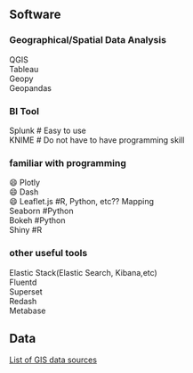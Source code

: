 ## Software
### Geographical/Spatial Data Analysis
QGIS  
Tableau  
Geopy  
Geopandas  

### BI Tool
Splunk  # Easy to use  
KNIME # Do not have to have programming skill

### familiar with programming
:smile: Plotly  
:smile: Dash  
:smile: Leaflet.js  #R, Python, etc?? Mapping  
Seaborn #Python  
Bokeh #Python  
Shiny #R  

### other useful tools
Elastic Stack(Elastic Search, Kibana,etc)  
Fluentd  
Superset  
Redash  
Metabase  

## Data
[List of GIS data sources](https://en.wikipedia.org/wiki/List_of_GIS_data_sources)
